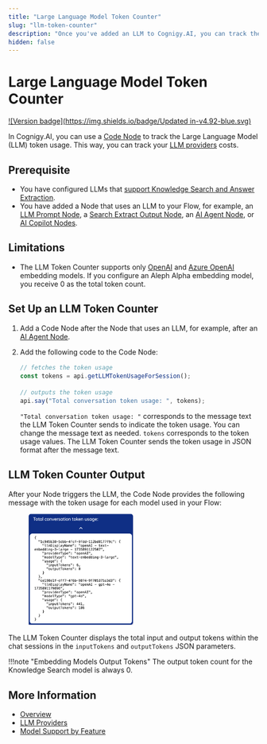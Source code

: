 ```yaml
---
title: "Large Language Model Token Counter"
slug: "llm-token-counter"
description: "Once you've added an LLM to Cognigy.AI, you can track the LLM token usage with a Code Node."
hidden: false
---
```


# Large Language Model Token Counter

[![Version badge](https://img.shields.io/badge/Updated in-v4.92-blue.svg)](../../../release-notes/4.92.md)

In Cognigy.AI, you can use a [Code Node](../../build/node-reference/basic/code/overview.md) to track the Large Language Model (LLM) token usage. This way, you can track your [LLM providers](providers/all-providers.md) costs.

## Prerequisite

- You have configured LLMs that [support Knowledge Search and Answer Extraction](model-support-by-feature.md).
- You have added a Node that uses an LLM to your Flow, for example, an [LLM Prompt Node](../../build/node-reference/service/llm-prompt.md), a [Search Extract Output Node](../../build/node-reference/other-nodes/knowledge-search.md), an [AI Agent Node](../../build/node-reference/ai/ai-agent.md), or [AI Copilot Nodes](../../build/node-reference/ai-copilot/overview.md).

## Limitations

- The LLM Token Counter supports only [OpenAI](providers/openai.md) and [Azure OpenAI](providers/microsoft-azure-openai.md) embedding models. If you configure an Aleph Alpha embedding model, you receive 0 as the total token count.

## Set Up an LLM Token Counter

1. Add a Code Node after the Node that uses an LLM, for example, after an [AI Agent Node](../../build/node-reference/ai/ai-agent.md).
2. Add the following code to the Code Node:

    ```javaScript
    // fetches the token usage
    const tokens = api.getLLMTokenUsageForSession();

    // outputs the token usage
    api.say("Total conversation token usage: ", tokens);

    ```

    `"Total conversation token usage: "` corresponds to the message text the LLM Token Counter sends to indicate the token usage. You can change the message text as needed. `tokens` corresponds to the token usage values. The LLM Token Counter sends the token usage in JSON format after the message text.

## LLM Token Counter Output

After your Node triggers the LLM, the Code Node provides the following message with the token usage for each model used in your Flow:

<figure>
    <img class="image-center" src="../../../_assets/ai/empower/llms/llm-token-counter.png" width="50%" alt="LLM Token Counter output in chat session">
</figure>

The LLM Token Counter displays the total input and output tokens within the chat sessions in the `inputTokens` and `outputTokens` JSON parameters.

!!!note "Embedding Models Output Tokens"
    The output token count for the Knowledge Search model is always 0. 

## More Information

- [Overview](overview.md)
- [LLM Providers](providers/all-providers.md)
- [Model Support by Feature](model-support-by-feature.md)
